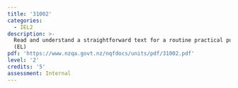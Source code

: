 ```yaml
---
title: '31002'
categories:
  - IEL2
description: >-
  Read and understand a straightforward text for a routine practical purpose
  (EL)
pdf: 'https://www.nzqa.govt.nz/nqfdocs/units/pdf/31002.pdf'
level: '2'
credits: '5'
assessment: Internal
---
```


